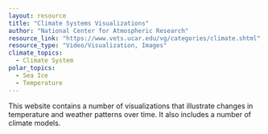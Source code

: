 ```yaml
---
layout: resource
title: "Climate Systems Visualizations"
author: "National Center for Atmospheric Research"
resource_link: "https://www.vets.ucar.edu/vg/categories/climate.shtml"
resource_type: "Video/Visualization, Images"
climate_topics:
  - Climate System
polar_topics:
  - Sea Ice
  - Temperature
---
```


This website contains a number of visualizations that illustrate changes in temperature and weather patterns over time. It also includes a number of climate models.